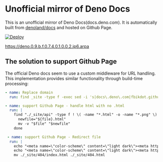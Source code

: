 # Unofficial mirror of Deno Docs

This is an unofficial mirror of Deno Docs(docs.deno.com). It is automatically built from [denoland/docs](https://github.com/denoland/docs) and hosted on Github Page.

[![Deploy](https://github.com/FBIKdot/deno-docs/actions/workflows/deploy.yml/badge.svg)](https://github.com/FBIKdot/deno-docs/actions/workflows/deploy.yml)

<https://deno.0.9.b.f.0.7.4.0.1.0.0.2.ip6.arpa>

## The solution to support Github Page

The official Deno docs seem to use a custom middleware for URL handling. This implementation provides similar functionality through build-time processing:

```yaml
- name: Replace domain
  run: find _site -type f -exec sed -i 's|docs\.deno\.com|fbikdot.github.io/deno-docs|g' {} +

- name: support Github Page - handle html with no .html
  run: |
    find "./_site/api" -type f ! \( -name "*.html" -o -name "*.png" \) | while read -r file; do
      newfile="${file}.html"
      mv -v "$file" "$newfile"
    done

 - name: support Github Page - Redirect file
  run: |
    echo "<meta name=\"color-scheme\" content=\"light dark\"><meta http-equiv=\"refresh\" content=\"0; url=./runtime/\">" > ./_site/index.html
    echo "<meta name=\"color-scheme\" content=\"light dark\"><meta http-equiv=\"refresh\" content=\"0; url=./deno/~/Deno\">" > ./_site/api/index.html
    mv ./_site/404/index.html ./_site/404.html

```
